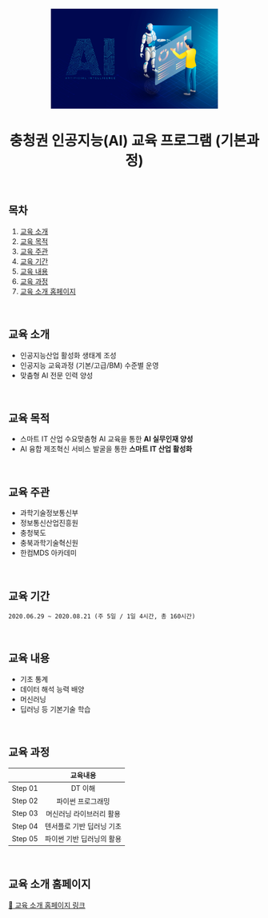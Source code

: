<div align="center">
  <br />
  <img src="./images/ai.jpeg" alt="AI" height="200px" />
  <br />
  <h1>충청권 인공지능(AI) 교육 프로그램 (기본과정)</h1>
  <br />
</div>

## 목차

1. [교육 소개](#교육-소개)
2. [교육 목적](#교육-목적)
3. [교육 주관](#교육-주관)
4. [교육 기간](#교육-기관)
5. [교육 내용](#교육-내용)
6. [교육 과정](#교육-과정)
7. [교육 소개 홈페이지](#교육-소개-홈페이지)

<br />

## 교육 소개

- 인공지능산업 활성화 생태계 조성
- 인공지능 교육과정 (기본/고급/BM) 수준별 운영
- 맞춤형 AI 전문 인력 양성

<br />

## 교육 목적

- 스마트 IT 산업 수요맞춤형 AI 교육을 통한 **AI 실무인재 양성**
- AI 융합 제조혁신 서비스 발굴을 통한 **스마트 IT 산업 활성화**

<br />

## 교육 주관

- 과학기술정보통신부
- 정보통신산업진흥원
- 충청북도
- 충북과학기술혁신원
- 한컴MDS 아카데미

<br />

## 교육 기간

`2020.06.29 ~ 2020.08.21 (주 5일 / 1일 4시간, 총 160시간)`

<br />

## 교육 내용

- 기초 통계
- 데이터 해석 능력 배양
- 머신러닝
- 딥러닝 등 기본기술 학습

<br />

## 교육 과정

|         |         교육내용          |
| :-----: | :-----------------------: |
| Step 01 |          DT 이해          |
| Step 02 |     파이썬 프로그래밍     |
| Step 03 | 머신러닝 라이브러리 활용  |
| Step 04 | 텐서플로 기반 딥러닝 기초 |
| Step 05 | 파이썬 기반 딥러닝의 활용 |

<br />

## 교육 소개 홈페이지

[:link: 교육 소개 홈페이지 링크](http://cbist.or.kr/home/sub.do?mncd=117&mode=view&no=14209060&searchCondition=9&searchKeyword=%EC%B6%A9%EC%B2%AD%EA%B6%8C)
